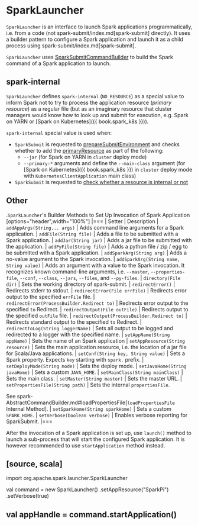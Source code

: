 # SparkLauncher

`SparkLauncher` is an interface to launch Spark applications programmatically, i.e. from a code (not spark-submit/index.md[spark-submit] directly). It uses a builder pattern to configure a Spark application and launch it as a child process using spark-submit/index.md[spark-submit].

`SparkLauncher` uses [SparkSubmitCommandBuilder](spark-submit/SparkSubmitCommandBuilder.md) to build the Spark command of a Spark application to launch.

## <span id="NO_RESOURCE"> spark-internal

`SparkLauncher` defines `spark-internal` (`NO_RESOURCE`) as a special value to inform Spark not to try to process the application resource (_primary resource_) as a regular file (but as an imaginary resource that cluster managers would know how to look up and submit for execution, e.g. Spark on YARN or [Spark on Kubernetes]({{ book.spark_k8s }})).

`spark-internal` special value is used when:

* `SparkSubmit` is requested to [prepareSubmitEnvironment](spark-submit/SparkSubmit.md#prepareSubmitEnvironment) and checks whether to add the [primaryResource](spark-submit/SparkSubmitArguments.md#primaryResource) as part of the following:
  * `--jar` (for Spark on YARN in `cluster` deploy mode)
  * `--primary-*` arguments and define the `--main-class` argument (for [Spark on Kubernetes]({{ book.spark_k8s }}) in `cluster` deploy mode with `KubernetesClientApplication` main class)
* `SparkSubmit` is requested to [check whether a resource is internal or not](spark-submit/SparkSubmit.md#isInternal)

## Other

.``SparkLauncher``'s Builder Methods to Set Up Invocation of Spark Application
[options="header",width="100%"]
|===
| Setter | Description
| `addAppArgs(String... args)` | Adds command line arguments for a Spark application.
| `addFile(String file)` | Adds a file to be submitted with a Spark application.
| `addJar(String jar)` | Adds a jar file to be submitted with the application.
| `addPyFile(String file)` | Adds a python file / zip / egg to be submitted with a Spark application.
| `addSparkArg(String arg)` | Adds a no-value argument to the Spark invocation.
| `addSparkArg(String name, String value)` | Adds an argument with a value to the Spark invocation. It recognizes known command-line arguments, i.e. `--master`, `--properties-file`, `--conf`, `--class`, `--jars`, `--files`, and `--py-files`.
| `directory(File dir)` | Sets the working directory of spark-submit.
| `redirectError()` | Redirects stderr to stdout.
| `redirectError(File errFile)` | Redirects error output to the specified `errFile` file.
| `redirectError(ProcessBuilder.Redirect to)` | Redirects error output to the specified `to` Redirect.
| `redirectOutput(File outFile)` | Redirects output to the specified `outFile` file.
| `redirectOutput(ProcessBuilder.Redirect to)` | Redirects standard output to the specified `to` Redirect.
| `redirectToLog(String loggerName)` | Sets all output to be logged and redirected to a logger with the specified name.
| `setAppName(String appName)` | Sets the name of an Spark application
| `setAppResource(String resource)` | Sets the main application resource, i.e. the location of a jar file for Scala/Java applications.
| `setConf(String key, String value)` | Sets a Spark property. Expects `key` starting with `spark.` prefix.
| `setDeployMode(String mode)` | Sets the deploy mode.
| `setJavaHome(String javaHome)` | Sets a custom `JAVA_HOME`.
| `setMainClass(String mainClass)` | Sets the main class.
| `setMaster(String master)` | Sets the master URL.
| `setPropertiesFile(String path)` | Sets the internal `propertiesFile`.

See spark-AbstractCommandBuilder.md#loadPropertiesFile[`loadPropertiesFile` Internal Method].
| `setSparkHome(String sparkHome)` | Sets a custom `SPARK_HOME`.
| `setVerbose(boolean verbose)` | Enables verbose reporting for SparkSubmit.
|===

After the invocation of a Spark application is set up, use `launch()` method to launch a sub-process that will start the configured Spark application. It is however recommended to use `startApplication` method instead.

[source, scala]
----
import org.apache.spark.launcher.SparkLauncher

val command = new SparkLauncher()
  .setAppResource("SparkPi")
  .setVerbose(true)

val appHandle = command.startApplication()
----
